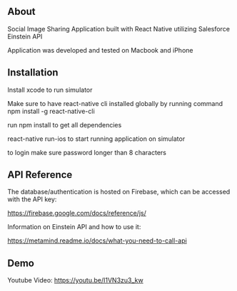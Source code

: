 ## About

Social Image Sharing Application built with React Native utilizing Salesforce Einstein API

Application was developed and tested on Macbook and iPhone

## Installation

Install xcode to run simulator

Make sure to have react-native cli installed globally by running command npm install -g react-native-cli

run npm install to get all dependencies

react-native run-ios to start running application on simulator

to login make sure password longer than 8 characters

## API Reference

The database/authentication is hosted on Firebase, which can be accessed with the API key:

https://firebase.google.com/docs/reference/js/

Information on Einstein API and how to use it:

https://metamind.readme.io/docs/what-you-need-to-call-api

## Demo

Youtube Video: https://youtu.be/I1VN3zu3_kw

